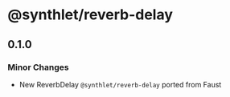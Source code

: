 # @synthlet/reverb-delay

## 0.1.0

### Minor Changes

- New ReverbDelay `@synthlet/reverb-delay` ported from Faust
